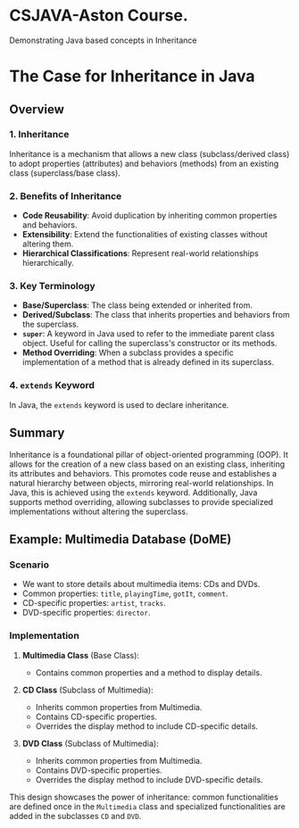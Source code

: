 # CSJAVA-Aston Course. 
Demonstrating Java based concepts in Inheritance


# The Case for Inheritance in Java

## Overview

### 1. Inheritance
Inheritance is a mechanism that allows a new class (subclass/derived class) to adopt properties (attributes) and behaviors (methods) from an existing class (superclass/base class).

### 2. Benefits of Inheritance
- **Code Reusability**: Avoid duplication by inheriting common properties and behaviors.
- **Extensibility**: Extend the functionalities of existing classes without altering them.
- **Hierarchical Classifications**: Represent real-world relationships hierarchically.

### 3. Key Terminology
- **Base/Superclass**: The class being extended or inherited from.
- **Derived/Subclass**: The class that inherits properties and behaviors from the superclass.
- **`super`**: A keyword in Java used to refer to the immediate parent class object. Useful for calling the superclass's constructor or its methods.
- **Method Overriding**: When a subclass provides a specific implementation of a method that is already defined in its superclass.

### 4. `extends` Keyword
In Java, the `extends` keyword is used to declare inheritance.

## Summary

Inheritance is a foundational pillar of object-oriented programming (OOP). It allows for the creation of a new class based on an existing class, inheriting its attributes and behaviors. This promotes code reuse and establishes a natural hierarchy between objects, mirroring real-world relationships. In Java, this is achieved using the `extends` keyword. Additionally, Java supports method overriding, allowing subclasses to provide specialized implementations without altering the superclass.

## Example: Multimedia Database (DoME)

### Scenario
- We want to store details about multimedia items: CDs and DVDs.
- Common properties: `title`, `playingTime`, `gotIt`, `comment`.
- CD-specific properties: `artist`, `tracks`.
- DVD-specific properties: `director`.

### Implementation

1. **Multimedia Class** (Base Class):
    - Contains common properties and a method to display details.

2. **CD Class** (Subclass of Multimedia):
    - Inherits common properties from Multimedia.
    - Contains CD-specific properties.
    - Overrides the display method to include CD-specific details.

3. **DVD Class** (Subclass of Multimedia):
    - Inherits common properties from Multimedia.
    - Contains DVD-specific properties.
    - Overrides the display method to include DVD-specific details.

This design showcases the power of inheritance: common functionalities are defined once in the `Multimedia` class and specialized functionalities are added in the subclasses `CD` and `DVD`.
